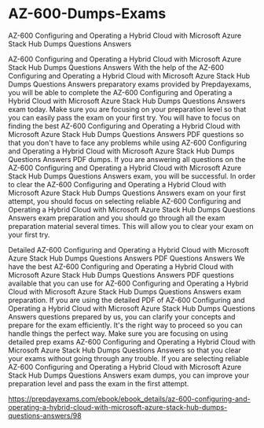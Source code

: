 # AZ-600-Dumps-Exams
AZ-600 Configuring and Operating a Hybrid Cloud with Microsoft Azure Stack Hub Dumps Questions Answers


AZ-600 Configuring and Operating a Hybrid Cloud with Microsoft Azure Stack Hub Dumps Questions Answers
With the help of the AZ-600 Configuring and Operating a Hybrid Cloud with Microsoft Azure Stack Hub Dumps Questions Answers preparatory exams provided by Prepdayexams, you will be able to complete the AZ-600 Configuring and Operating a Hybrid Cloud with Microsoft Azure Stack Hub Dumps Questions Answers exam today. Make sure you are focusing on your preparation level so that you can easily pass the exam on your first try. You will have to focus on finding the best AZ-600 Configuring and Operating a Hybrid Cloud with Microsoft Azure Stack Hub Dumps Questions Answers PDF questions so that you don't have to face any problems while using AZ-600 Configuring and Operating a Hybrid Cloud with Microsoft Azure Stack Hub Dumps Questions Answers PDF dumps. If you are answering all questions on the AZ-600 Configuring and Operating a Hybrid Cloud with Microsoft Azure Stack Hub Dumps Questions Answers exam, you will be successful. In order to clear the AZ-600 Configuring and Operating a Hybrid Cloud with Microsoft Azure Stack Hub Dumps Questions Answers exam on your first attempt, you should focus on selecting reliable AZ-600 Configuring and Operating a Hybrid Cloud with Microsoft Azure Stack Hub Dumps Questions Answers exam preparation and you should go through all the exam preparation material several times. This will allow you to clear your exam on your first try.

Detailed AZ-600 Configuring and Operating a Hybrid Cloud with Microsoft Azure Stack Hub Dumps Questions Answers PDF Questions Answers
We have the best AZ-600 Configuring and Operating a Hybrid Cloud with Microsoft Azure Stack Hub Dumps Questions Answers PDF questions available that you can use for AZ-600 Configuring and Operating a Hybrid Cloud with Microsoft Azure Stack Hub Dumps Questions Answers exam preparation. If you are using the detailed PDF of AZ-600 Configuring and Operating a Hybrid Cloud with Microsoft Azure Stack Hub Dumps Questions Answers questions prepared by us, you can clarify your concepts and prepare for the exam efficiently. It's the right way to proceed so you can handle things the perfect way. Make sure you are focusing on using detailed prep exams AZ-600 Configuring and Operating a Hybrid Cloud with Microsoft Azure Stack Hub Dumps Questions Answers so that you clear your exams without going through any trouble. If you are selecting reliable AZ-600 Configuring and Operating a Hybrid Cloud with Microsoft Azure Stack Hub Dumps Questions Answers exam dumps, you can improve your preparation level and pass the exam in the first attempt.


https://prepdayexams.com/ebook/ebook_details/az-600-configuring-and-operating-a-hybrid-cloud-with-microsoft-azure-stack-hub-dumps-questions-answers/98
